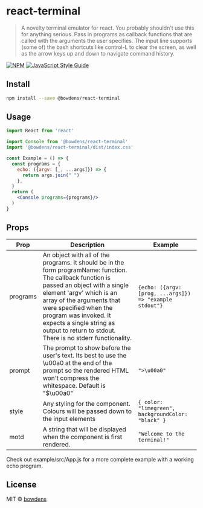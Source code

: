 # react-terminal

> A novelty terminal emulator for react. You probably shouldn't use this for anything serious. Pass in programs as callback functions that are called with the arguments the user specifies. The input line supports (some of) the bash shortcuts like control-L to clear the screen, as well as the arrow keys up and down to navigate command history.

[![NPM](https://img.shields.io/npm/v/react-terminal.svg)](https://www.npmjs.com/package/react-terminal) [![JavaScript Style Guide](https://img.shields.io/badge/code_style-standard-brightgreen.svg)](https://standardjs.com)

## Install

```bash
npm install --save @bowdens/react-terminal
```

## Usage

```jsx
import React from 'react'

import Console from '@bowdens/react-terminal'
import '@bowdens/react-terminal/dist/index.css'

const Example = () => {
  const programs = {
    echo: ({argv: [_, ...args]}) => {
      return args.join(" ")
    },
  }
  return (
    <Console programs={programs}/>
  )
}
```

## Props
Prop | Description | Example
-----|------|-----
programs | An object with all of the programs. It should be in the form programName: function. The callback function is passed an object with a single element 'argv' which is an array of the arguments that were specified when the program was invoked. It expects a single string as output to return to stdout. There is no stderr functionality. | ```{echo: ({argv: [prog, ...args]}) => "example stdout"}```
prompt | The prompt to show before the user's text. Its best to use the \u00a0 at the end of the prompt so the rendered HTML won't compress the whitespace. Default is "$\u00a0" | ```">\u00a0"``` 
style | Any styling for the component. Colours will be passed down to the input elements | ```{ color: "limegreen", backgroundColor: "black" } ```
motd | A string that will be displayed when the component is first rendered. | ```"Welcome to the terminal!"```

Check out example/src/App.js for a more complete example with a working echo program.

## License

MIT © [bowdens](https://github.com/bowdens)
